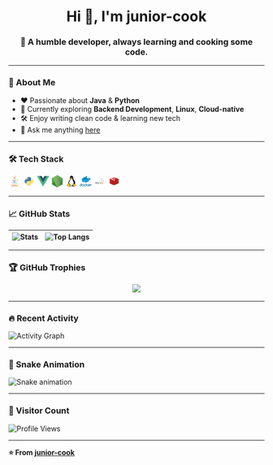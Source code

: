 <h1 align="center">Hi 👋, I'm junior-cook</h1>
<h3 align="center">🍳 A humble developer, always learning and cooking some code.</h3>

---

### 🚀 About Me
- ❤️ Passionate about **Java** & **Python**
- 🌱 Currently exploring **Backend Development**, **Linux**, **Cloud-native**
- 🛠 Enjoy writing clean code & learning new tech
- 💬 Ask me anything [here](https://github.com/junior-cook/junior-cook/issues)

---

### 🛠 Tech Stack
<p>
<code><img height="24" src="https://raw.githubusercontent.com/github/explore/main/topics/java/java.png" alt="Java"></code>
<code><img height="24" src="https://raw.githubusercontent.com/github/explore/main/topics/python/python.png" alt="Python"></code>
<code><img height="24" src="https://raw.githubusercontent.com/github/explore/main/topics/vue/vue.png" alt="Vue"></code>
<code><img height="24" src="https://raw.githubusercontent.com/github/explore/main/topics/nodejs/nodejs.png" alt="Node.js"></code>
<code><img height="24" src="https://raw.githubusercontent.com/github/explore/main/topics/linux/linux.png" alt="Linux"></code>
<code><img height="24" src="https://raw.githubusercontent.com/github/explore/main/topics/docker/docker.png" alt="Docker"></code>
<code><img height="24" src="https://raw.githubusercontent.com/github/explore/main/topics/mysql/mysql.png" alt="MySQL"></code>
<code><img height="24" src="https://raw.githubusercontent.com/github/explore/main/topics/redis/redis.png" alt="Redis"></code>
</p>

---

### 📈 GitHub Stats
| ![Stats](https://github-readme-stats.vercel.app/api?username=junior-cook&show_icons=true&theme=radical&hide_border=true) | ![Top Langs](https://github-readme-stats.vercel.app/api/top-langs/?username=junior-cook&layout=compact&theme=radical&hide_border=true) |
| ------------- | ------------- |

---

### 🏆 GitHub Trophies
<p align="center">
<img src="https://github-profile-trophy.vercel.app/?username=junior-cook&theme=radical&no-frame=true&row=1&column=6" />
</p>

---

### 🔥 Recent Activity
![Activity Graph](https://github-readme-activity-graph.vercel.app/graph?username=junior-cook&theme=github-compact)

---

### 🐍 Snake Animation
![Snake animation](https://github.com/junior-cook/junior-cook/blob/output/github-contribution-grid-snake.svg)

---

### 👀 Visitor Count
![Profile Views](https://komarev.com/ghpvc/?username=junior-cook&label=Profile%20views&color=0e75b6&style=flat)

---

**⭐️ From [junior-cook](https://github.com/junior-cook)**
